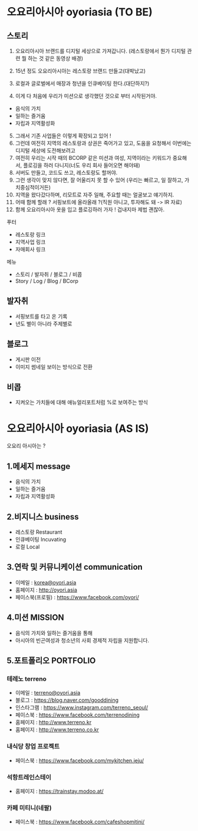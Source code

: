# 오요리아시아 oyoriasia (TO BE)

## 스토리

1. 오요리아시아 브랜드를 디지털 세상으로 가져갑니다.
(레스토랑에서 뭔가 디지털 관련 뭘 하는 것 같은 동영상 배경)

2. 15년 정도 오요리아시아는 레스토랑 브랜드 만들고(대박났고)
3. 로컬과 글로벌에서 매장과 청년을 인큐베이팅 한다.(대단하지?)
4. 이게 다 처음에 우리가 미션으로 생각했던 것으로 부터 시작된거야.
- 음식의 가치 
- 일하는 즐거움
- 자립과 지역활성화  

5. 그래서 기존 사업들은 이렇게 확장되고 있어 !
6. 그런데 여전히 지역의 레스토랑과 상권은 죽어가고 있고, 도움을 요청해서 이번에는 디지털 세상에 도전해보려고
7. 여전히 우리는 시작 때의 BCORP 같은 미션과  여성, 지역이라는 키워드가 중요해서, 플로깅을 하러 다니지(너도 우리 회사 들어오면 해야돼)
8. 서버도 만들고, 코드도 쓰고, 레스토랑도 할꺼야.
9. 그런 생각이 맞지 않다면, 잘 어울리지 못 할 수 있어 (우리는 빠르고, 일 잘하고, 가치중심적이거든)
10. 지역을 왔다갔다하며, 리모트로 자주 일해, 주요할 때는 얼굴보고 얘기하지.
11. 어때 함께 할래 ? 서핑보트에 올라올래 ?(직원 아니고, 투자해도 돼 -> IR 자료)
12. 함께 오요리아시아 옷을 입고 플로깅하러 가자 ! 겁내지마 제법 괜찮아.

푸터
- 레스토랑 링크
- 지역사업 링크
- 자매회사 링크

메뉴
- 스토리  / 발자취  / 블로그 / 비콥
- Story  / Log / Blog / BCorp

## 발자취

- 서핑보트를 타고 온 기록
- 년도 별이 아니라 주제별로

## 블로그

- 게시판 이전
- 이미지 썸네일 보이는 방식으로 전환

## 비콥

- 지켜오는 가치들에 대해 애뉴얼리포트처럼 %로 보여주는 방식


# 오요리아시아 oyoriasia (AS IS)
오요리 아시아는 ?

## 1.메세지 message
- 음식의 가치 
- 일하는 즐거움
- 자립과 지역활성화  

## 2.비지니스 business
- 레스토랑 Restaurant
- 인큐베이팅 Incuvating
- 로컬 Local

## 3.연락 및 커뮤니케이션 communication
- 이메일 : korea@oyori.asia
- 홈페이지 : http://oyori.asia
- 페이스북(프로필) : https://www.facebook.com/oyori/

## 4.미션 MISSION

- 음식의 가치와 일하는 즐거움을 통해 
- 아시아의 빈곤여성과 청소년의 사회 경제적 자립을 지원합니다.

## 5.포트폴리오 PORTFOLIO
### 테레노 terreno
- 이메일 : terreno@oyori.asia
- 블로그 : https://blog.naver.com/gooddining
- 인스타그램 : https://www.instagram.com/terreno_seoul/
- 페이스북 : https://www.facebook.com/terrenodining
- 홈페이지 : http://www.terreno.kr
- 홈페이지 : http://www.terreno.co.kr

### 내식당 창업 프로젝트
- 페이스북 : https://www.facebook.com/mykitchen.jeju/ 

### 석항트레인스테이
- 홈페이지 : https://trainstay.modoo.at/

### 카페 미티니(네팔)
- 페이스북 : https://www.facebook.com/cafeshopmitini/
